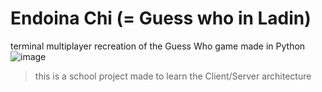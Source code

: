 # Endoina Chi (= Guess who in Ladin)
terminal multiplayer recreation of the Guess Who game made in Python
![image](https://github.com/Tesohh/endoinachi/assets/45905658/ff6bdd68-5519-4f1a-8659-0e5a5ada4e89)

> this is a school project made to learn the Client/Server architecture
